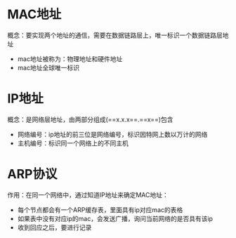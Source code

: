 # MAC地址
概念：要实现两个地址的通信，需要在数据链路层上，唯一标识一个数据链路层地址
* mac地址被称为：物理地址和硬件地址
* mac地址全球唯一标识
# IP地址 
概念：是网络层地址，由两部分组成(==x.x.x==.==x==)包含
* 网络编号：ip地址的前三位是网络编号，标识因特网上数以万计的网络
* 主机编号：标识同一个网络上的不同主机
# ARP协议
作用：在同一个网络中，通过知道IP地址来确定MAC地址：
* 每个节点都会有一个ARP缓存表，里面具有ip对应mac的表格
* 如果表中没有对应ip的mac，会发送广播，询问当前网络的是否具有该ip
* 收到回应之后，要进行记录